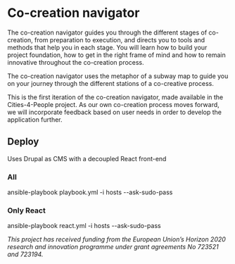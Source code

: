 # Co-creation navigator
The co-creation navigator guides you through the different stages of co-creation, from preparation to execution, and directs you to tools and methods that help you in each stage. You will learn how to build your project foundation, how to get in the right frame of mind and how to remain innovative throughout the co-creation process. 

The co-creation navigator uses the metaphor of a subway map to guide you on your journey through the different stations of a co-creative process.

This is the first iteration of the co-creation navigator, made available in the Cities-4-People project. As our own co-creation process moves forward, we will incorporate feedback based on user needs in order to develop the application further.

## Deploy
Uses Drupal as CMS with a decoupled React front-end

### All
ansible-playbook playbook.yml -i hosts --ask-sudo-pass

### Only React
ansible-playbook react.yml -i hosts --ask-sudo-pass


_This project has received funding from the European Union’s Horizon 2020 research and innovation programme under grant agreements No 723521 and 723194._
